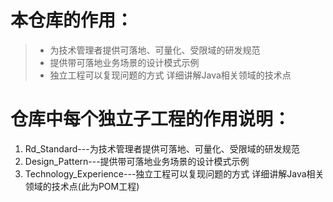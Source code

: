 # 本仓库的作用：
> * 为技术管理者提供可落地、可量化、受限域的研发规范
> * 提供带可落地业务场景的设计模式示例
> * 独立工程可以复现问题的方式 详细讲解Java相关领域的技术点


# 仓库中每个独立子工程的作用说明：
  1. Rd_Standard---为技术管理者提供可落地、可量化、受限域的研发规范
  2. Design_Pattern---提供带可落地业务场景的设计模式示例
  3. Technology_Experience---独立工程可以复现问题的方式 详细讲解Java相关领域的技术点(此为POM工程)
